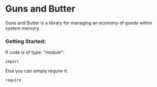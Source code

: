 # Guns and Butter

Guns and Butter is a library for managing an economy of goods within system memory.

### Getting Started:

If code is of type: "module":
```
import
```

Else you can simply require it:
```
require
```
